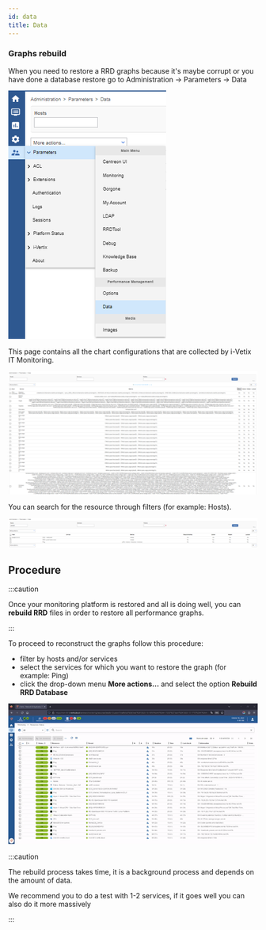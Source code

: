 ```yaml
---
id: data
title: Data
---
```


### Graphs rebuild

When you need to restore a RRD graphs because it's maybe corrupt or you have done a database restore go to
Administration -> Parameters -> Data

![image](../../assets/administration/backup/data-menu.png)

This page contains all the chart configurations that are collected by i-Vetix IT Monitoring.

![image](../../assets/administration/backup/data-management.png)

You can search for the resource through filters (for example: Hosts).

![image](../../assets/administration/backup/data-host-filtered.png)


## Procedure

:::caution

Once your monitoring platform is restored and all is doing well, you can **rebuild
RRD** files in order to restore all performance graphs.

:::

To proceed to reconstruct the graphs follow this procedure:

- filter by hosts and/or services
- select the services for which you want to restore the graph (for example: Ping)
- click the drop-down
menu **More actions...** and select the option **Rebuild RRD Database**

![image](../../assets/administration/backup/rrd-rebuild.gif)

:::caution

The rebuild process takes time, it is a background process and depends on the amount of data.

We recommend you to do a test with 1-2 services, if it goes well you can also do it more massively

:::
